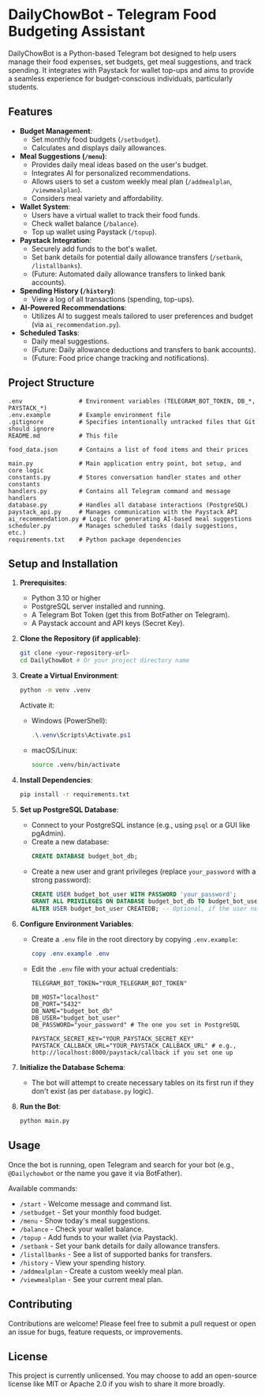 # DailyChowBot - Telegram Food Budgeting Assistant

DailyChowBot is a Python-based Telegram bot designed to help users manage their food expenses, set budgets, get meal suggestions, and track spending. It integrates with Paystack for wallet top-ups and aims to provide a seamless experience for budget-conscious individuals, particularly students.

## Features

*   **Budget Management**:
    *   Set monthly food budgets (`/setbudget`).
    *   Calculates and displays daily allowances.
*   **Meal Suggestions (`/menu`)**:
    *   Provides daily meal ideas based on the user's budget.
    *   Integrates AI for personalized recommendations.
    *   Allows users to set a custom weekly meal plan (`/addmealplan`, `/viewmealplan`).
    *   Considers meal variety and affordability.
*   **Wallet System**:
    *   Users have a virtual wallet to track their food funds.
    *   Check wallet balance (`/balance`).
    *   Top up wallet using Paystack (`/topup`).
*   **Paystack Integration**:
    *   Securely add funds to the bot's wallet.
    *   Set bank details for potential daily allowance transfers (`/setbank`, `/listallbanks`).
    *   (Future: Automated daily allowance transfers to linked bank accounts).
*   **Spending History (`/history`)**:
    *   View a log of all transactions (spending, top-ups).
*   **AI-Powered Recommendations**:
    *   Utilizes AI to suggest meals tailored to user preferences and budget (via `ai_recommendation.py`).
*   **Scheduled Tasks**:
    *   Daily meal suggestions.
    *   (Future: Daily allowance deductions and transfers to bank accounts).
    *   (Future: Food price change tracking and notifications).

## Project Structure

```
.env                # Environment variables (TELEGRAM_BOT_TOKEN, DB_*, PAYSTACK_*)
.env.example        # Example environment file
.gitignore          # Specifies intentionally untracked files that Git should ignore
README.md           # This file

food_data.json      # Contains a list of food items and their prices

main.py             # Main application entry point, bot setup, and core logic
constants.py        # Stores conversation handler states and other constants
handlers.py         # Contains all Telegram command and message handlers
database.py         # Handles all database interactions (PostgreSQL)
paystack_api.py     # Manages communication with the Paystack API
ai_recommendation.py # Logic for generating AI-based meal suggestions
scheduler.py        # Manages scheduled tasks (daily suggestions, etc.)
requirements.txt    # Python package dependencies
```

## Setup and Installation

1.  **Prerequisites**:
    *   Python 3.10 or higher
    *   PostgreSQL server installed and running.
    *   A Telegram Bot Token (get this from BotFather on Telegram).
    *   A Paystack account and API keys (Secret Key).

2.  **Clone the Repository (if applicable)**:
    ```bash
    git clone <your-repository-url>
    cd DailyChowBot # Or your project directory name
    ```

3.  **Create a Virtual Environment**:
    ```bash
    python -m venv .venv
    ```
    Activate it:
    *   Windows (PowerShell):
        ```powershell
        .\.venv\Scripts\Activate.ps1
        ```
    *   macOS/Linux:
        ```bash
        source .venv/bin/activate
        ```

4.  **Install Dependencies**:
    ```bash
    pip install -r requirements.txt
    ```

5.  **Set up PostgreSQL Database**:
    *   Connect to your PostgreSQL instance (e.g., using `psql` or a GUI like pgAdmin).
    *   Create a new database:
        ```sql
        CREATE DATABASE budget_bot_db;
        ```
    *   Create a new user and grant privileges (replace `your_password` with a strong password):
        ```sql
        CREATE USER budget_bot_user WITH PASSWORD 'your_password';
        GRANT ALL PRIVILEGES ON DATABASE budget_bot_db TO budget_bot_user;
        ALTER USER budget_bot_user CREATEDB; -- Optional, if the user needs to create DBs
        ```

6.  **Configure Environment Variables**:
    *   Create a `.env` file in the root directory by copying `.env.example`:
        ```powershell
        copy .env.example .env
        ```
    *   Edit the `.env` file with your actual credentials:
        ```env
        TELEGRAM_BOT_TOKEN="YOUR_TELEGRAM_BOT_TOKEN"

        DB_HOST="localhost"
        DB_PORT="5432"
        DB_NAME="budget_bot_db"
        DB_USER="budget_bot_user"
        DB_PASSWORD="your_password" # The one you set in PostgreSQL

        PAYSTACK_SECRET_KEY="YOUR_PAYSTACK_SECRET_KEY"
        PAYSTACK_CALLBACK_URL="YOUR_PAYSTACK_CALLBACK_URL" # e.g., http://localhost:8000/paystack/callback if you set one up
        ```

7.  **Initialize the Database Schema**:
    *   The bot will attempt to create necessary tables on its first run if they don't exist (as per `database.py` logic).

8.  **Run the Bot**:
    ```bash
    python main.py
    ```

## Usage

Once the bot is running, open Telegram and search for your bot (e.g., `@Dailychowbot` or the name you gave it via BotFather).

Available commands:
*   `/start` - Welcome message and command list.
*   `/setbudget` - Set your monthly food budget.
*   `/menu` - Show today's meal suggestions.
*   `/balance` - Check your wallet balance.
*   `/topup` - Add funds to your wallet (via Paystack).
*   `/setbank` - Set your bank details for daily allowance transfers.
*   `/listallbanks` - See a list of supported banks for transfers.
*   `/history` - View your spending history.
*   `/addmealplan` - Create a custom weekly meal plan.
*   `/viewmealplan` - See your current meal plan.

## Contributing

Contributions are welcome! Please feel free to submit a pull request or open an issue for bugs, feature requests, or improvements.

## License

This project is currently unlicensed. You may choose to add an open-source license like MIT or Apache 2.0 if you wish to share it more broadly.
